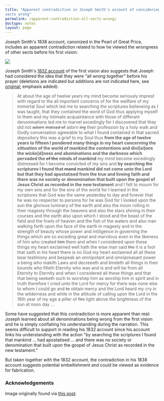 ```yaml
---
title: "Apparent contradiction in Joseph Smith's account of considering all
sects wrong"
permalink: /apparent-contradiction-all-sects-wrong/
doctype: notes
layout: page
---
```


Joseph Smith's 1838 account, canonized in the Pearl of Great Price, includes an apparent contradiction related to how he viewed the wrongness of other sects before his first vision:

![](https://i.redd.it/epf1x0vtj1j61.jpg)

Joseph Smith's [1832 account](https://www.josephsmithpapers.org/paper-summary/history-circa-summer-1832/2#full-transcript) of the first vision also suggests that Joseph had considered the idea that they were "all wrong together" before his prayer (deletions are indicated but additions are not indicated here, see [original](https://www.josephsmithpapers.org/paper-summary/history-circa-summer-1832/2#full-transcript); emphasis added):

> At about the age of twelve years my mind become seriously imprest with regard to the all importent concerns of for the wellfare of my immortal Soul which led me to searching the scriptures believeing as I was taught, that they contained the word of God thus applying myself to them and my intimate acquaintance with those of differant denominations led me to marvel excedingly for I discovered that they did not ~~adorn~~ ~~instead of~~ adorn ~~ing~~ their profession by a holy walk and Godly conversation agreeable to what I found contained in that sacred depository this was a grief to my Soul thus **from the age of twelve years to fifteen I pondered many things in my heart concerning the sittuation of the world of mankind the contentions and divi[si]ons the wicke[d]ness and abominations and the darkness which pervaded the ~~of the~~ minds of mankind** my mind become excedingly distressed for I become convicted of my sins and **by searching the scriptures I found that ~~mand~~ mankind did not come unto the Lord but that they had apostatised from the true and liveing faith and there was no society or denomination that built upon the gospel of Jesus Christ as recorded in the new testament** and I felt to mourn for my own sins and for the sins of the world for I learned in the scriptures that God was the same yesterday to day and forever that he was no respecter to persons for he was God for I looked upon the sun the glorious luminary of the earth and also the moon rolling in their magesty through the heavens and also the stars shining in their courses and the earth also upon which I stood and the beast of the field and the fowls of heaven and the fish of the waters and also man walking forth upon the face of the earth in magesty and in the strength of beauty whose power and intiligence in governing the things which are so exceding great and marvilous even in the likeness of him who created ~~him~~ them and when I considered upon these things my heart exclaimed well hath the wise man said ~~the~~ it is a fool that saith in his heart there is no God my heart exclaimed all all these bear testimony and bespeak an omnipotant and omnipreasant power a being who makith Laws and decreeeth and bindeth all things in their bounds who filleth Eternity who was and is and will be from all Eternity to Eternity and when I considered all these things and that that being seeketh such to worshep him as worship him in spirit and in truth therefore I cried unto the Lord for mercy for there was none else to whom I could go and ~~to~~ obtain mercy and the Lord heard my cry in the wilderness and while in the attitude of calling upon the Lord in the 16th year of my age a piller of ~~fire~~ light above the brightness of the sun at noon day ...

Some have suggested that this contradiction is more apparent than real: Joseph learned about all denominations being wrong from the first vision and he is simply conflating his understanding during the narration.  This seems difficult to support in reading his 1832 account since his account links his understanding with the action "by searching the scriptures I found that mankind ... had apostatised ... and there was no society or denomination that built upon the gospel of Jesus Christ as recorded in the new testament."

But taken together with the 1832 account, the contradiction in his 1838 account suggests potential embellishment and could be viewed as evidence for fabrication.

### Acknowledgements

Image originally found via [this post](https://www.reddit.com/r/exmormon/comments/lpqjz4/mormonism_cannot_survive_a_careful_reading_of_its/).
